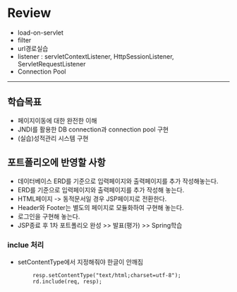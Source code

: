 # Review
- load-on-servlet
- filter
- url경로실습
- listener : servletContextListener, HttpSessionListener, ServletRequestListener
- Connection Pool


-----------------------------------------------------

## 학습목표
- 페이지이동에 대한 완전한 이해
- JNDI를 활용한 DB connection과 connection pool 구현
- (실습)성적관리 시스템 구현

## 포트폴리오에 반영할 사항
- 데이터베이스 ERD를 기준으로 입력페이지와 출력페이지를 추가 작성해놓는다.
- ERD를 기준으로 입력페이지와 출력페이지를 추가 작성해 놓는다.
- HTML페이지 -> 동적문서일 경우 JSP페이지로 전환한다.
- Header와 Footer는 별도의 페이지로 모듈화하여 구현해 놓는다.
- 로그인을 구현해 놓는다.
- JSP종료 후 1차 포트폴리오 완성 >> 발표(평가) >> Spring학습


### inclue 처리
- setContentType에서 지정해줘야 한글이 안깨짐
```
		resp.setContentType("text/html;charset=utf-8");
		rd.include(req, resp);
```
